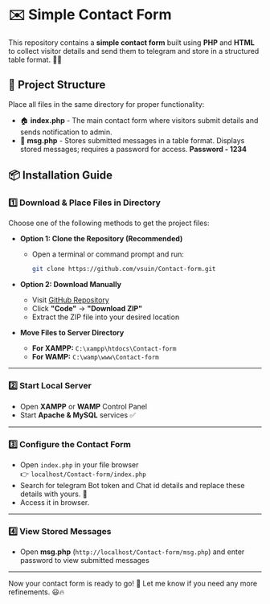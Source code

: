 # ✉️ Simple Contact Form

This repository contains a **simple contact form** built using **PHP** and **HTML** to collect visitor details and send them to telegram and store in a structured table format. 📝✨

## 📁 Project Structure

Place all files in the same directory for proper functionality:
- 🏠 **index.php** - The main contact form where visitors submit details and sends notification to admin.
- 📄 **msg.php** - Stores submitted messages in a table format. Displays stored messages; requires a password for access. **Password - 1234**

## 📦 Installation Guide

### 1️⃣ **Download & Place Files in Directory**
Choose one of the following methods to get the project files:

- **Option 1: Clone the Repository (Recommended)**
  - Open a terminal or command prompt and run:  
    ```sh
    git clone https://github.com/vsuin/Contact-form.git
    ```

- **Option 2: Download Manually**
  - Visit [GitHub Repository](https://github.com/vsuin/Contact-form.git)
  - Click **"Code"** → **"Download ZIP"**
  - Extract the ZIP file into your desired location

- **Move Files to Server Directory**
  - **For XAMPP:** `C:\xampp\htdocs\Contact-form`  
  - **For WAMP:** `C:\wamp\www\Contact-form`

---

### 2️⃣ **Start Local Server**
- Open **XAMPP** or **WAMP** Control Panel  
- Start **Apache & MySQL** services ✅  

---

### 3️⃣ **Configure the Contact Form**
- Open `index.php` in your file browser  
  👉 `localhost/Contact-form/index.php`  
- Search for telegram Bot token and Chat id  details and replace these details with yours. 📝  
- Access it in browser.
---

### 4️⃣ **View Stored Messages**
- Open **msg.php** (`http://localhost/Contact-form/msg.php`) and enter password to view submitted messages  
---

Now your contact form is ready to go! 🚀 Let me know if you need any more refinements. 😃🔥  
